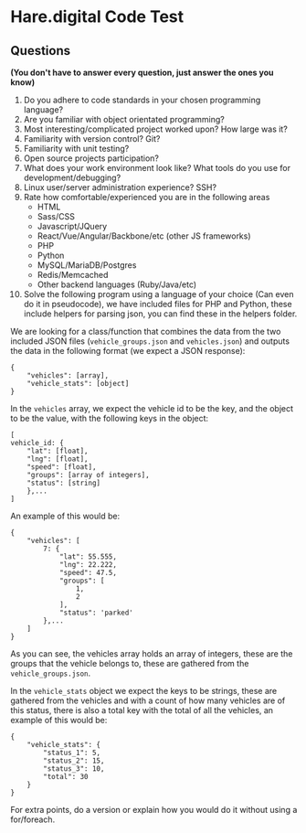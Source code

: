 # Hare.digital Code Test
 
## Questions 
**(You don't have to answer every question, just answer the ones you know)**

1. Do you adhere to code standards in your chosen programming language?
2. Are you familiar with object orientated programming?
3. Most interesting/complicated project worked upon? How large was it?
4. Familiarity with version control? Git?
5. Familiarity with unit testing?
6. Open source projects participation?
7. What does your work environment look like? What tools do you use for development/debugging?
8. Linux user/server administration experience? SSH?
9. Rate how comfortable/experienced you are in the following areas
    - HTML
    - Sass/CSS
    - Javascript/JQuery
    - React/Vue/Angular/Backbone/etc (other JS frameworks)
    - PHP
    - Python
    - MySQL/MariaDB/Postgres
    - Redis/Memcached
    - Other backend languages (Ruby/Java/etc)
10. Solve the following program using a language of your choice (Can even do it in pseudocode), we have included files for PHP and Python, these include
helpers for parsing json, you can find these in the helpers folder. 

We are looking for a class/function that combines the data from the two included JSON files (`vehicle_groups.json` and
`vehicles.json`) and outputs the data in the following format (we expect a JSON response):

```
{
    "vehicles": [array],
    "vehicle_stats": [object]
}
 ```
 
In the `vehicles` array, we expect the vehicle id to be the key, and the object to be the value, with the following keys 
in the object:

```
[
vehicle_id: {
    "lat": [float],
    "lng": [float],
    "speed": [float],
    "groups": [array of integers],
    "status": [string]
    },...
]
```

An example of this would be:

```
{
    "vehicles": [
        7: {
            "lat": 55.555,
            "lng": 22.222,
            "speed": 47.5,
            "groups": [
                1,
                2
            ],
            "status": 'parked'
        },...
    ]
}
```

As you can see, the vehicles array holds an array of integers, these are the groups that the vehicle belongs to, these 
are gathered from the `vehicle_groups.json`.

In the `vehicle_stats` object we expect the keys to be strings, these are gathered from the vehicles and with a count of 
how many vehicles are of this status, there is also a total key with the total of all the vehicles, an example of this
would be:

```
{
    "vehicle_stats": {
        "status_1": 5,
        "status_2": 15,
        "status_3": 10,
        "total": 30
    }
}
```

For extra points, do a version or explain how you would do it without using a for/foreach.
